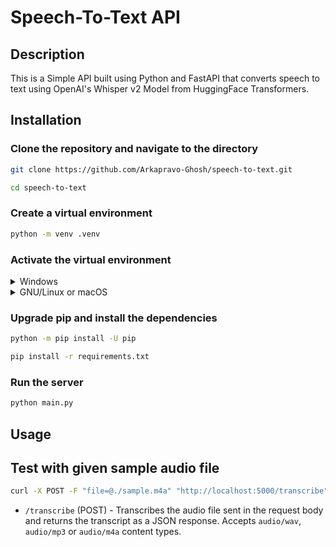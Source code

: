 # Speech-To-Text API

## Description

This is a Simple API built using Python and FastAPI that converts speech to text using OpenAI's Whisper v2 Model from HuggingFace Transformers.

## Installation

### Clone the repository and navigate to the directory

```bash
git clone https://github.com/Arkapravo-Ghosh/speech-to-text.git
```

```bash
cd speech-to-text
```

### Create a virtual environment

```bash
python -m venv .venv
```

### Activate the virtual environment

<details>
  <summary>Windows</summary>

```pwsh
Set-ExecutionPolicy -ExecutionPolicy RemoteSigned -Scope CurrentUser
```

```pwsh
.\.venv\Scripts\activate.ps1
```

</details>

<details>
  <summary>GNU/Linux or macOS</summary>

```bash
source .venv/bin/activate
```

</details>

### Upgrade pip and install the dependencies

```bash
python -m pip install -U pip
```

```bash
pip install -r requirements.txt
```

### Run the server

```bash
python main.py
```

## Usage

## Test with given sample audio file

```bash
curl -X POST -F "file=@./sample.m4a" "http://localhost:5000/transcribe"
```

- `/transcribe` (POST) - Transcribes the audio file sent in the request body and returns the transcript as a JSON response. Accepts `audio/wav`, `audio/mp3` or `audio/m4a` content types.
